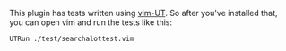 
This plugin has tests written using
[vim-UT](https://github.com/LucHermitte/vim-UT). So after you've
installed that, you can open vim and run the tests like this:

`UTRun ./test/searchalottest.vim`

